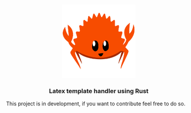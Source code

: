 <!-- # Latex Template Handler using Rust -->
<!-- PROJECT LOGO -->
<br />
<div align="center">
  <a href="https://github.com/Johanx22x/latex_template_handler">
    <img src="images/rust-logo.png" alt="Logo" width="200" height=200">
  </a>

  <h3 align="center">Latex template handler using Rust</h3>
</div>

This project is in development, if you want to contribute feel free to do so.
